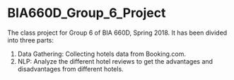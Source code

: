 # BIA660D_Group_6_Project
The class project for Group 6 of BIA 660D, Spring 2018.
It has been divided into three parts:
1. Data Gathering: Collecting hotels data from Booking.com.
2. NLP:
   Analyze the different hotel reviews to get the advantages and disadvantages from different hotels.
